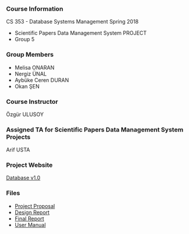 ### Course Information
CS 353 - Database Systems Management Spring 2018
- Scientific Papers Data Management System PROJECT
- Group 5

### Group Members
- Melisa ONARAN
- Nergiz ÜNAL
- Aybüke Ceren DURAN
- Okan ŞEN

### Course Instructor
Özgür ULUSOY

### Assigned TA for Scientific Papers Data Management System Projects
Arif USTA

### Project Website
[Database v1.0](https://mellonaran.github.io/)

### Files
- [Project Proposal](https://drive.google.com/file/d/11em_ThKpxyvxMWJWtAfL7cCfBJ5wJL4X/view?usp=sharing)
- [Design Report](https://drive.google.com/drive/u/0/folders/1gMv0q_GMR2y7WjjWaHjBhUvOr0ULbKV3)
- [Final Report](https://drive.google.com/drive/u/0/folders/147bk3rpqh5es0uB5KRB4R7QtWEvw_xWv)
- [User Manual](https://drive.google.com/drive/u/0/folders/1UPV6L9Ohsi-Z94lTUifWbZxIe2AWimMp)

